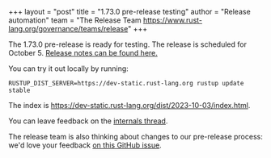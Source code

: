 +++
layout = "post"
title = "1.73.0 pre-release testing"
author = "Release automation"
team = "The Release Team <https://www.rust-lang.org/governance/teams/release>"
+++

The 1.73.0 pre-release is ready for testing. The release is scheduled for
October 5. [Release notes can be found here.][relnotes]

You can try it out locally by running:

```plain
RUSTUP_DIST_SERVER=https://dev-static.rust-lang.org rustup update stable
```

The index is <https://dev-static.rust-lang.org/dist/2023-10-03/index.html>.

You can leave feedback on the [internals thread](https://internals.rust-lang.org/t/rust-1-73-0-pre-release-testing/19641).

The release team is also thinking about changes to our pre-release process:
we'd love your feedback [on this GitHub issue][feedback].

[relnotes]: https://github.com/rust-lang/rust/blob/stable/RELEASES.md#version-1730-2023-10-05
[feedback]: https://github.com/rust-lang/release-team/issues/16
    
